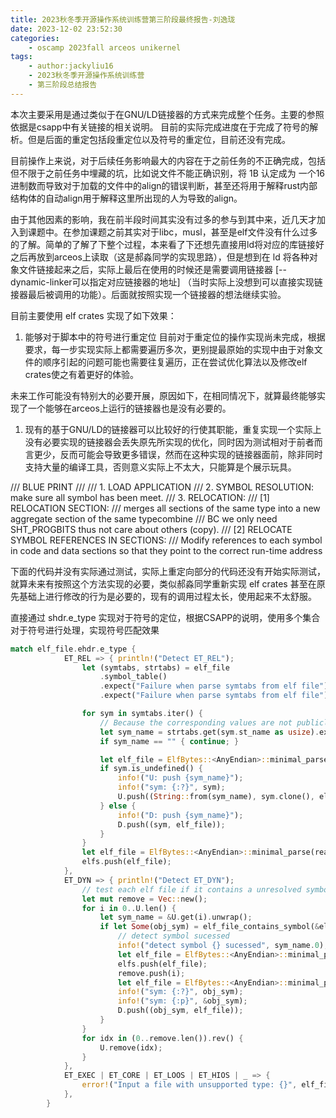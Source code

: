 ```yaml
---
title: 2023秋冬季开源操作系统训练营第三阶段最终报告-刘逸珑
date: 2023-12-02 23:52:30
categories:
    - oscamp 2023fall arceos unikernel
tags: 
    - author:jackyliu16
    - 2023秋冬季开源操作系统训练营
    - 第三阶段总结报告
---
```


本次主要采用是通过类似于在GNU/LD链接器的方式来完成整个任务。主要的参照依据是csapp中有关链接的相关说明。
目前的实际完成进度在于完成了符号的解析。但是后面的重定包括段重定位以及符号的重定位，目前还没有完成。

目前操作上来说，对于后续任务影响最大的内容在于之前任务的不正确完成，包括但不限于之前任务中埋藏的坑，比如说文件不能正确识别，将 1B 认定成为 一个16进制数而导致对于加载的文件中的align的错误判断，甚至还将用于解释rust内部结构体的自动align用于解释这里所出现的人为导致的align。

由于其他因素的影响，我在前半段时间其实没有过多的参与到其中来，近几天才加入到课题中。在参加课题之前其实对于libc，musl，甚至是elf文件没有什么过多的了解。简单的了解了下整个过程，本来看了下还想先直接用ld将对应的库链接好之后再放到arceos上读取（这是郝淼同学的实现思路），但是想到在 ld 将各种对象文件链接起来之后，实际上最后在使用的时候还是需要调用链接器 [--dynamic-linker可以指定对应链接器的地址] （当时实际上没想到可以直接实现链接器最后被调用的功能）。后面就按照实现一个链接器的想法继续实验。

目前主要使用 elf crates 实现了如下效果：
1. 能够对于脚本中的符号进行重定位
目前对于重定位的操作实现尚未完成，根据要求，每一步实现实际上都需要遍历多次，更别提最原始的实现中由于对象文件的顺序引起的问题可能也需要往复遍历，正在尝试优化算法以及修改elf crates使之有着更好的体验。

未来工作可能没有特别大的必要开展，原因如下，在相同情况下，就算最终能够实现了一个能够在arceos上运行的链接器也是没有必要的。
1. 现有的基于GNU/LD的链接器可以比较好的行使其职能，重复实现一个实际上没有必要实现的链接器会丢失原先所实现的优化，同时因为测试相对于前者而言更少，反而可能会导致更多错误，然而在这种实现的链接器面前，除非同时支持大量的编译工具，否则意义实际上不太大，只能算是个展示玩具。

/// BLUE PRINT
/// 
/// 1. LOAD APPLICATION
/// 2. SYMBOL RESOLUTION: make sure all symbol has been meet.
/// 3. RELOCATION:
///     [1] RELOCATION SECTION: 
///         merges all sections of the same type into a new aggregate section of the same typecombine 
///         BC we only need  SHT_PROGBITS thus not care about others (copy).
///     [2] RELOCATE SYMBOL REFERENCES IN SECTIONS: 
///         Modify references to each symbol in code and data sections so that they point to the correct run-time address

下面的代码并没有实际通过测试，实际上重定向部分的代码还没有开始实际测试，就算未来有按照这个方法实现的必要，类似郝淼同学重新实现 elf crates 甚至在原先基础上进行修改的行为是必要的，现有的调用过程太长，使用起来不太舒服。

直接通过 shdr.e_type 实现对于符号的定位，根据CSAPP的说明，使用多个集合对于符号进行处理，实现符号匹配效果

```rust
match elf_file.ehdr.e_type {
            ET_REL => { println!("Detect ET_REL");
                let (symtabs, strtabs) = elf_file
                    .symbol_table()
                    .expect("Failure when parse symtabs from elf file")
                    .expect("Failure when parse symtabs from elf file");

                for sym in symtabs.iter() {
                    // Because the corresponding values are not publicly available, we have to gain all of it
                    let sym_name = strtabs.get(sym.st_name as usize).expect("Failure to get section name");
                    if sym_name == "" { continue; }

                    let elf_file = ElfBytes::<AnyEndian>::minimal_parse(read_only_elf).expect("Could Not Load ELF File From MEM");
                    if sym.is_undefined() {
                        info!("U: push {sym_name}");
                        info!("sym: {:?}", sym);
                        U.push((String::from(sym_name), sym.clone(), elf_file))
                    } else {
                        info!("D: push {sym_name}");
                        D.push((sym, elf_file));
                    }  
                }
                let elf_file = ElfBytes::<AnyEndian>::minimal_parse(read_only_elf).expect("Could Not Load ELF File From MEM");
                elfs.push(elf_file);
            },
            ET_DYN => { println!("Detect ET_DYN");
                // test each elf file if it contains a unresolved symbols
                let mut remove = Vec::new();
                for i in 0..U.len() {
                    let sym_name = &U.get(i).unwrap();
                    if let Some(obj_sym) = elf_file_contains_symbol(&elf_file, sym_name.0.clone()) {
                        // detect symbol sucessed
                        info!("detect symbol {} sucessed", sym_name.0);
                        let elf_file = ElfBytes::<AnyEndian>::minimal_parse(read_only_elf).expect("Could Not Load ELF File From MEM");
                        elfs.push(elf_file);
                        remove.push(i);
                        let elf_file = ElfBytes::<AnyEndian>::minimal_parse(read_only_elf).expect("Could Not Load ELF File From MEM");
                        info!("sym: {:?}", obj_sym);
                        info!("sym: {:p}", &obj_sym);
                        D.push((obj_sym, elf_file));
                    }
                }
                for idx in (0..remove.len()).rev() {
                    U.remove(idx);
                }
            },
            ET_EXEC | ET_CORE | ET_LOOS | ET_HIOS | _ => {
                error!("Input a file with unsupported type: {}", elf_file.ehdr.e_type);
            },
        }
```

